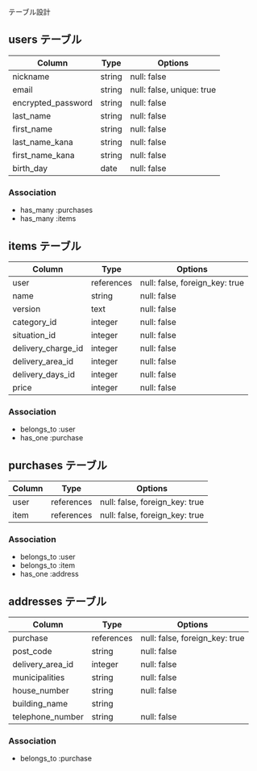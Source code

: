  テーブル設計

## users テーブル

| Column             | Type    | Options                   |
| ------------------ | ------  | -----------               |
| nickname           | string  | null: false               |
| email              | string  | null: false, unique: true |
| encrypted_password | string  | null: false               |
| last_name          | string  | null: false               |
| first_name         | string  | null: false               |
| last_name_kana     | string  | null: false               |
| first_name_kana    | string  | null: false               |
| birth_day          | date    | null: false               |




### Association


- has_many :purchases
- has_many :items


## items テーブル

| Column              | Type       | Options                        |
| ------              | ------     | ------------------------------ |
| user                | references | null: false, foreign_key: true |
| name                | string     | null: false                    |
| version             | text       | null: false                    |
| category_id         | integer    | null: false                    |
| situation_id        | integer    | null: false                    |
| delivery_charge_id  | integer    | null: false                    |
| delivery_area_id    | integer    | null: false                    |
| delivery_days_id    | integer    | null: false                    |
| price               | integer    | null: false                    |



### Association

- belongs_to :user
- has_one :purchase


## purchases テーブル

| Column              | Type       | Options                        |
| ------              | ---------- | ------------------------------ |
| user                | references | null: false, foreign_key: true |
| item                | references | null: false, foreign_key: true |
### Association

- belongs_to :user
- belongs_to :item
- has_one :address


## addresses テーブル

| Column              | Type       | Options                        |
| -------             | ---------- | ------------------------------ |
| purchase            | references | null: false, foreign_key: true |
| post_code           | string     | null: false                    |
| delivery_area_id     | integer    | null: false                    |
| municipalities      | string     | null: false                    |
| house_number        | string     | null: false                    |
| building_name       | string     |                                |
| telephone_number    | string     | null: false                    |



### Association


- belongs_to :purchase
